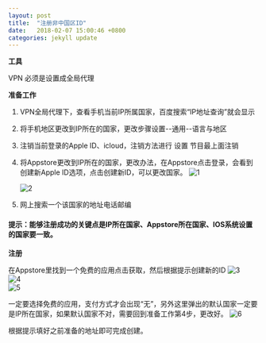 ```yaml
---
layout: post
title:  "注册非中国区ID"
date:   2018-02-07 15:00:46 +0800
categories: jekyll update
---
```

**工具**	
	
VPN 必须是设置成全局代理 
 
**准备工作**	
	
1.  VPN全局代理下，查看手机当前IP所属国家，百度搜索“IP地址查询”就会显示

2.  将手机地区更改到IP所在的国家，更改步骤设置--通用--语言与地区 

3.  注销当前登录的Apple ID、icloud，注销方法进行 设置 节目最上面注销

4.  将Appstore更改到IP所在的国家，更改办法，在Appstore点击登录，会看到创建新Apple ID选项，点击创建新ID，可以更改国家。
	![1](https://raw.githubusercontent.com/zhaogangwang/bitbill/master/images/1.jpg)
	
	![2](https://raw.githubusercontent.com/zhaogangwang/bitbill/master/images/2.jpg)

5.  网上搜索一个该国家的地址电话邮编 


####	提示：能够注册成功的关键点是IP所在国家、Appstore所在国家、IOS系统设置的国家要一致。

**注册** 

在Appstore里找到一个免费的应用点击获取，然后根据提示创建新的ID
	![3](https://raw.githubusercontent.com/zhaogangwang/bitbill/master/images/3.jpg)	
	![4](https://raw.githubusercontent.com/zhaogangwang/bitbill/master/images/4.jpg)	
	![5](https://raw.githubusercontent.com/zhaogangwang/bitbill/master/images/5.jpg)

一定要选择免费的应用，支付方式才会出现“无”，另外这里弹出的默认国家一定要是IP所在国家，如果默认国家不对，需要回到准备工作第4步，更改好。
	![6](https://raw.githubusercontent.com/zhaogangwang/bitbill/master/images/6.jpg)
	
根据提示填好之前准备的地址即可完成创建。

